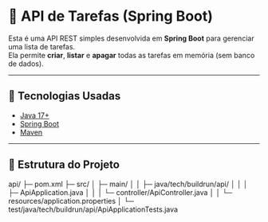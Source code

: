 # 📌 API de Tarefas (Spring Boot)

Esta é uma API REST simples desenvolvida em **Spring Boot** para gerenciar uma lista de tarefas.  
Ela permite **criar**, **listar** e **apagar** todas as tarefas em memória (sem banco de dados).

---

## 🚀 Tecnologias Usadas
- [Java 17+](https://www.oracle.com/java/)
- [Spring Boot](https://spring.io/projects/spring-boot)
- [Maven](https://maven.apache.org/)

---

## 📂 Estrutura do Projeto

api/
├─ pom.xml
├─ src/
│ ├─ main/
│ │ ├─ java/tech/buildrun/api/
│ │ │ ├─ ApiApplication.java
│ │ │ └─ controller/ApiController.java
│ │ └─ resources/application.properties
│ └─ test/java/tech/buildrun/api/ApiApplicationTests.java

